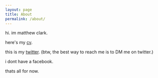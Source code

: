 ```yaml
---
layout: page
title: About
permalink: /about/
---
```


hi. im matthew clark. 

here's my [cv]("../cv"). 

this is my [twitter](https://www.twitter.com/mtthw777 "matthew's twitter"). (btw, the best way to reach me is to DM me on twitter.)

i dont have a facebook. 

thats all for now.
